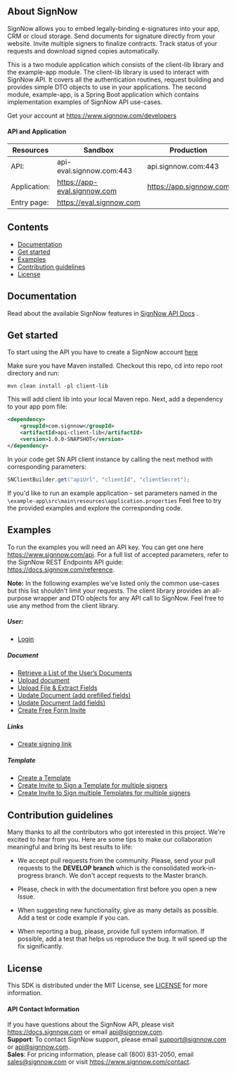 ## About SignNow

SignNow allows you to embed legally-binding e-signatures into your app, CRM or cloud storage. Send documents for signature directly from your website. Invite multiple signers to finalize contracts. Track status of your requests and download signed copies automatically.

This is a two module application which consists of the client-lib library and the example-app module. The client-lib library is used to interact with SignNow API. It covers all the authentication routines, request building and provides simple DTO objects to use in your applications. The second module, example-app, is a Spring Boot application which contains implementation examples of SignNow API use-cases.

Get your account at https://www.signnow.com/developers

#### API and Application
| Resources | Sandbox | Production |
| --- | --- | --- |
| API: | api-eval.signnow.com:443 | api.signnow.com:443 |
| Application: | https://app-eval.signnow.com | https://app.signnow.com |
| Entry page: | https://eval.signnow.com |

## Contents

- [Documentation](#documentation)
- [Get started](#get-started)
- [Examples](#examples)
- [Contribution guidelines](#contribution-guidelines)
- [License](#license)

## <a name="documentation"></a>Documentation

Read about the available SignNow features in [SignNow API Docs](https://docs.signnow.com) .

## <a name="get-started"></a>Get started
To start using the API you have to create a SignNow account [here](https://www.signnow.com/developers)

Make sure you have Maven installed. Checkout this repo, cd into repo root directory and run:
```
mvn clean install -pl client-lib
```
This will add client lib into your local Maven repo. Next, add a dependency to your app pom file:
```xml
<dependency>
    <groupId>com.signnow</groupId>
    <artifactId>api-client-lib</artifactId>
    <version>1.0.0-SNAPSHOT</version>
</dependency>   
```

In your code get SN API client instance by calling the next method with corresponding parameters:
```java
SNClientBuilder.get("apiUrl", "clientId", "clientSecret");
```

If you'd like to run an example application - set parameters named in the ```\example-app\src\main\resources\application.properties```
Feel free to try the provided examples and explore the corresponding code.

## <a name="examples"></a>Examples 
To run the examples you will need an API key. You can get one here https://www.signnow.com/api. For a full list of accepted parameters, refer to the SignNow REST Endpoints API guide: https://docs.signnow.com/reference.

**Note:** In the following examples we've listed only the common use-cases but this list shouldn't limit your requests. The client library provides an all-purpose wrapper and DTO objects for any API call to SignNow. Feel free to use any method from the client library.  

##### User:
* [Login](https://github.com/signnow/SignNowJavaAPiClient/blob/12de7d7c760229fa865a6550dc5113f86683d11c/example-app/src/main/java/com/signnow/examples/controller/Login.java#L37)

##### Document
* [Retrieve a List of the User’s Documents](https://github.com/signnow/SignNowJavaAPiClient/blob/12de7d7c760229fa865a6550dc5113f86683d11c/example-app/src/main/java/com/signnow/examples/controller/Login.java#L46)
* [Upload document](https://github.com/signnow/SignNowJavaAPiClient/blob/12de7d7c760229fa865a6550dc5113f86683d11c/example-app/src/main/java/com/signnow/examples/controller/Examples.java#L47)
* [Upload File & Extract Fields](https://github.com/signnow/SignNowJavaAPiClient/blob/12de7d7c760229fa865a6550dc5113f86683d11c/example-app/src/main/java/com/signnow/examples/controller/Examples.java#L406)
* [Update Document (add prefilled fields)](https://github.com/signnow/SignNowJavaAPiClient/blob/12de7d7c760229fa865a6550dc5113f86683d11c/example-app/src/main/java/com/signnow/examples/controller/Examples.java#L321)
* [Update Document (add fields)](https://github.com/signnow/SignNowJavaAPiClient/blob/12de7d7c760229fa865a6550dc5113f86683d11c/example-app/src/main/java/com/signnow/examples/controller/Examples.java#L439)
* [Create Free Form Invite](https://github.com/signnow/SignNowJavaAPiClient/blob/12de7d7c760229fa865a6550dc5113f86683d11c/example-app/src/main/java/com/signnow/examples/controller/Examples.java#L120)

##### Links
* [Create signing link](https://github.com/signnow/SignNowJavaAPiClient/blob/12de7d7c760229fa865a6550dc5113f86683d11c/example-app/src/main/java/com/signnow/examples/controller/Examples.java#L79)

##### Template
* [Create a Template](https://github.com/signnow/SignNowJavaAPiClient/blob/12de7d7c760229fa865a6550dc5113f86683d11c/example-app/src/main/java/com/signnow/examples/controller/Examples.java#L367)
* [Create Invite to Sign a Template for multiple signers](https://github.com/signnow/SignNowJavaAPiClient/blob/12de7d7c760229fa865a6550dc5113f86683d11c/example-app/src/main/java/com/signnow/examples/controller/Examples.java#L175)
* [Create Invite to Sign multiple Templates for multiple signers](https://github.com/signnow/SignNowJavaAPiClient/blob/12de7d7c760229fa865a6550dc5113f86683d11c/example-app/src/main/java/com/signnow/examples/controller/Examples.java#L248)


## <a name="contribution-guidelines"></a>Contribution guidelines
Many thanks to all the contributors who got interested in this project. We're excited to hear from you. Here are some tips to make our collaboration meaningful and bring its best results to life:

* We accept pull requests from the community. Please, send your pull requests to the **DEVELOP branch** which is the consolidated work-in-progress branch. We don't accept requests to the Master branch.

* Please, check in with the documentation first before you open a new Issue.

* When suggesting new functionality, give as many details as possible. Add a test or code example if you can.

* When reporting a bug, please, provide full system information. If possible, add a test that helps us reproduce the bug. It will speed up the fix significantly.


## <a name="license"></a>License

This SDK is distributed under the MIT License,  see [LICENSE](https://github.com/signnow/SignNowJavaAPiClient/blob/master/LICENSE) for more information.

#### API Contact Information
If you have questions about the SignNow API, please visit https://docs.signnow.com or email api@signnow.com.<br>
**Support**: To contact SignNow support, please email support@signnow.com or api@signnow.com.<br>
**Sales**: For pricing information, please call (800) 831-2050, email sales@signnow.com or visit https://www.signnow.com/contact.